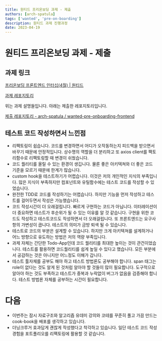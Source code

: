 ```yaml
---
title: 원티드 프리온보딩 과제 - 제출
authors: [arch-spatula]
tags: ['wanted', 'pre-on-boarding']
description: 원티드 과제 진행과정
date: 2023-04-19
---
```


# 원티드 프리온보딩 과제 - 제출

<!--truncate-->

## 과제 링크

[프리온보딩 프론트엔드 인터십(4월) | 원티드](https://www.wanted.co.kr/events/pre_ob_fe_10)

[과제 레포지토리](https://github.com/walking-sunset/selection-task)

위는 과제 설명들입니다. 아래는 제출한 레포지토리입니다.

[제출 레포지토리 - arch-spatula / wanted-pre-onboarding-frontend](https://github.com/arch-spatula/wanted-pre-onboarding-frontend.git)

## 테스트 코드 작성하면서 느낀점

- 리팩토링이 쉽습니다. 코드를 변경하면서 어디가 오작동하는지 피드백을 받으면서 바꾸기 때문에 안정적입니다. 상수명의 역할을 더 분리하고 또 axios client를 팩토리함수로 리팩토링할 때 변경이 쉬웠습니다.
- 코드 퀄리티를 올릴 수 있는 환경이 생깁니다. 물론 좋은 아키텍쳐와 더 좋은 코드 기준을 모르기 때문에 한계가 많습니다.
- custom hook을 테스트하기가 어렵습니다. 이것은 저의 개인적인 지식의 부족입니다. 많은 지식이 부족하지만 컴포넌트와 유틸함수에는 테스트 코드를 작성할 수 있었습니다.
- 완전한 TDD로 코드를 작성하기는 어렵습니다. 하지만 기능을 먼저 작성하고 테스트를 걸어두면서 작성은 가능했습니다.
- 코드 작성시간이 더 오래걸립니다. 빠르게 구현하는 코드가 아닙니다. 이터레이션이 더 중요하면 테스트가 후순위가 될 수 있는 이유를 알 것 같습니다. 구현을 위한 코드도 작성하고 테스트코드도 작성하면서 더 오래걸립니다. 또 프론트엔드는 요구사항의 가변성이 큽니다. 테스트의 의미가 금방 퇴색 될 수 있습니다.
- 테스트로 코드의 부분은 설계할 수 있습니다. 하지만 크게 아키텍쳐를 설계하거나 어느 방향으로 유도하는 방법은 저의 역량 부족입니다.
- 과제 자체는 간단한 Todo-App인데 코드 퀄리티를 최대한 높이는 것이 관건이었습니다. 테스트를 활용하면 코드퀄리티를 쉽게 높일 수 있다고 했습니다. 모든 부분에서 공감하는 것은 아니지만 어느정도 이해가 갑니다.
- 테스트 툴자체를 공부도 해야 하고 테스트 방법론도 공부해야 합니다. span 태그는 role이 없다는 것도 알게 된 것처럼 알아야 할 것들이 많이 필요합니다. 도구적으로 알아야 하는 것도 부족하고 테스트가 중복과 누락없이 버그가 없음을 검증해야 합니다. 테스트 방법론 자체를 공부하는 시간이 필요합니다.

# 다음

- 이번주는 잠시 자료구조와 알고리즘 유데미 강의와 코테를 꾸준히 풀고 가끔 만드는 cook-book을 배포를 생각하고 있습니다.
- 더닝크루거 효과답게 괜찮게 작성했다고 착각하고 있습니다. 일단 테스트 코드 작성경험을 포트폴리오를 리팩토링에 활용할 것 같습니다.
